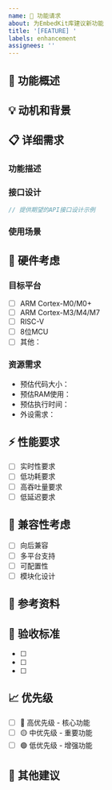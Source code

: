```yaml
---
name: 🚀 功能请求
about: 为EmbedKit库建议新功能
title: '[FEATURE] '
labels: enhancement
assignees: ''
---
```


## 🎯 功能概述
<!-- 简要描述您希望添加的功能 -->

## 💡 动机和背景
<!-- 描述为什么需要这个功能，它解决什么问题 -->

## 📋 详细需求
### 功能描述
<!-- 详细描述期望的功能行为 -->

### 接口设计
```c
// 提供期望的API接口设计示例
```

### 使用场景
<!-- 描述具体的使用场景 -->

## 🔌 硬件考虑
### 目标平台
- [ ] ARM Cortex-M0/M0+
- [ ] ARM Cortex-M3/M4/M7
- [ ] RISC-V
- [ ] 8位MCU
- [ ] 其他：

### 资源需求
- 预估代码大小：
- 预估RAM使用：
- 预估执行时间：
- 外设需求：

## ⚡ 性能要求
- [ ] 实时性要求
- [ ] 低功耗要求
- [ ] 高吞吐量要求
- [ ] 低延迟要求

## 🔄 兼容性考虑
- [ ] 向后兼容
- [ ] 多平台支持
- [ ] 可配置性
- [ ] 模块化设计

## 📖 参考资料
<!-- 相关的技术标准、文档或参考实现 -->

## 🎯 验收标准
<!-- 定义功能完成的标准 -->
- [ ] 
- [ ] 
- [ ] 

## 📈 优先级
- [ ] 🔴 高优先级 - 核心功能
- [ ] 🟡 中优先级 - 重要功能
- [ ] 🟢 低优先级 - 增强功能

## 💭 其他建议
<!-- 任何其他想法或建议 -->